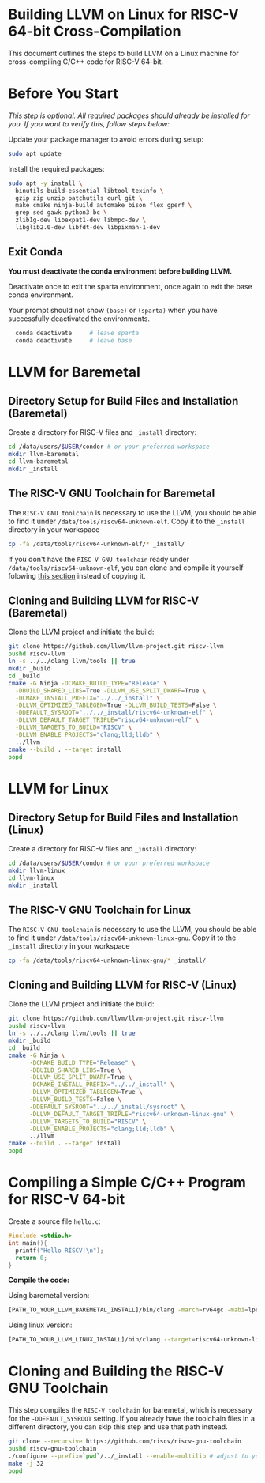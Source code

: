 
# Building LLVM on Linux for RISC-V 64-bit Cross-Compilation

This document outlines the steps to build LLVM on a Linux machine for cross-compiling C/C++ code for RISC-V 64-bit. 

# Before You Start

*This step is optional. All required packages should already be installed for you. If you want to verify this, follow steps below:*

Update your package manager to avoid errors during setup:

```bash
sudo apt update
```

Install the required packages:

```bash
sudo apt -y install \
  binutils build-essential libtool texinfo \
  gzip zip unzip patchutils curl git \
  make cmake ninja-build automake bison flex gperf \
  grep sed gawk python3 bc \
  zlib1g-dev libexpat1-dev libmpc-dev \
  libglib2.0-dev libfdt-dev libpixman-1-dev
```

## Exit Conda

**You must deactivate the conda environment before building LLVM.**

Deactivate once to exit the sparta environment, once again to exit the base conda
environment.

Your prompt should not show `(base)` or `(sparta)` when you have
successfully deactivated the environments.

```bash
  conda deactivate     # leave sparta
  conda deactivate     # leave base
```

# LLVM for Baremetal

## Directory Setup for Build Files and Installation (Baremetal)

Create a directory for RISC-V files and `_install` directory:

```bash
cd /data/users/$USER/condor # or your preferred workspace
mkdir llvm-baremetal
cd llvm-baremetal
mkdir _install
```

## The RISC-V GNU Toolchain for Baremetal

The `RISC-V GNU toolchain` is necessary to use the LLVM, you should be able to find it under `/data/tools/riscv64-unknown-elf`. Copy it to the `_install` directory in your workspace

```bash
cp -fa /data/tools/riscv64-unknown-elf/* _install/
```

If you don't have the `RISC-V GNU toolchain` ready under `/data/tools/riscv64-unknown-elf`, you can clone and compile it yourself folowing [this section](#cloning-and-building-the-risc-v-gnu-toolchain) instead of copying it.

## Cloning and Building LLVM for RISC-V (Baremetal)

Clone the LLVM project and initiate the build:

```bash
git clone https://github.com/llvm/llvm-project.git riscv-llvm
pushd riscv-llvm
ln -s ../../clang llvm/tools || true
mkdir _build
cd _build
cmake -G Ninja -DCMAKE_BUILD_TYPE="Release" \
  -DBUILD_SHARED_LIBS=True -DLLVM_USE_SPLIT_DWARF=True \
  -DCMAKE_INSTALL_PREFIX="../../_install" \
  -DLLVM_OPTIMIZED_TABLEGEN=True -DLLVM_BUILD_TESTS=False \
  -DDEFAULT_SYSROOT="../../_install/riscv64-unknown-elf" \
  -DLLVM_DEFAULT_TARGET_TRIPLE="riscv64-unknown-elf" \
  -DLLVM_TARGETS_TO_BUILD="RISCV" \
  -DLLVM_ENABLE_PROJECTS="clang;lld;lldb" \
  ../llvm
cmake --build . --target install
popd
```

# LLVM for Linux

## Directory Setup for Build Files and Installation (Linux)

Create a directory for RISC-V files and `_install` directory:

```bash
cd /data/users/$USER/condor # or your preferred workspace
mkdir llvm-linux
cd llvm-linux
mkdir _install
```

## The RISC-V GNU Toolchain for Linux

The `RISC-V GNU toolchain` is necessary to use the LLVM, you should be able to find it under `/data/tools/riscv64-unknown-linux-gnu`. Copy it to the `_install` directory in your workspace

```bash
cp -fa /data/tools/riscv64-unknown-linux-gnu/* _install/
```

## Cloning and Building LLVM for RISC-V (Linux)

Clone the LLVM project and initiate the build:

```bash
git clone https://github.com/llvm/llvm-project.git riscv-llvm
pushd riscv-llvm
ln -s ../../clang llvm/tools || true
mkdir _build
cd _build
cmake -G Ninja \
      -DCMAKE_BUILD_TYPE="Release" \
      -DBUILD_SHARED_LIBS=True \
      -DLLVM_USE_SPLIT_DWARF=True \
      -DCMAKE_INSTALL_PREFIX="../../_install" \
      -DLLVM_OPTIMIZED_TABLEGEN=True \
      -DLLVM_BUILD_TESTS=False \
      -DDEFAULT_SYSROOT="../../_install/sysroot" \
      -DLLVM_DEFAULT_TARGET_TRIPLE="riscv64-unknown-linux-gnu" \
      -DLLVM_TARGETS_TO_BUILD="RISCV" \
      -DLLVM_ENABLE_PROJECTS="clang;lld;lldb" \
      ../llvm
cmake --build . --target install
popd
```

# Compiling a Simple C/C++ Program for RISC-V 64-bit

Create a source file `hello.c`:

```c
#include <stdio.h>
int main(){
  printf("Hello RISCV!\n");
  return 0;
}
```

**Compile the code:**

Using baremetal version:
```bash
[PATH_TO_YOUR_LLVM_BAREMETAL_INSTALL]/bin/clang -march=rv64gc -mabi=lp64d hello.c -o hello
```

Using linux version:
```bash
[PATH_TO_YOUR_LLVM_LINUX_INSTALL]/bin/clang --target=riscv64-unknown-linux-gnu -o hello hello.c
```

# Cloning and Building the RISC-V GNU Toolchain

This step compiles the `RISC-V toolchain` for baremetal, which is necessary for the `-DDEFAULT_SYSROOT` setting. If you already have the toolchain files in a different directory, you can skip this step and use that path instead.

```bash
git clone --recursive https://github.com/riscv/riscv-gnu-toolchain
pushd riscv-gnu-toolchain
./configure --prefix=`pwd`/../_install --enable-multilib # adjust to your chosen install path
make -j 32
popd
```
